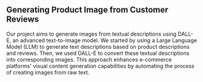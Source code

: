 ## Generating Product Image from Customer Reviews
Our project aims to generate images from textual descriptions using DALL-E, an advanced text-to-image model. We started by using a Large Language Model (LLM) to generate text descriptions based on product descriptions and reviews. Then, we used DALL-E to convert these textual descriptions into corresponding images. This approach enhances e-commerce platforms' visual content generation capabilities by automating the process of creating images from raw text.
